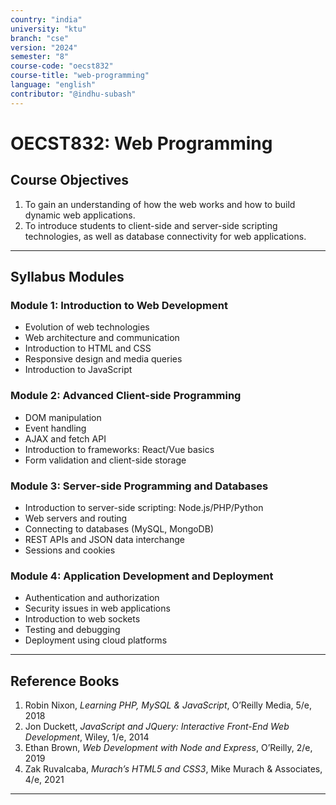 ```yaml
---
country: "india"
university: "ktu"
branch: "cse"
version: "2024"
semester: "8"
course-code: "oecst832"
course-title: "web-programming"
language: "english"
contributor: "@indhu-subash"
---
```


# OECST832: Web Programming

## Course Objectives

1. To gain an understanding of how the web works and how to build dynamic web applications.  
2. To introduce students to client-side and server-side scripting technologies, as well as database connectivity for web applications.

---

## Syllabus Modules

### Module 1: Introduction to Web Development  
- Evolution of web technologies  
- Web architecture and communication  
- Introduction to HTML and CSS  
- Responsive design and media queries  
- Introduction to JavaScript  

### Module 2: Advanced Client-side Programming  
- DOM manipulation  
- Event handling  
- AJAX and fetch API  
- Introduction to frameworks: React/Vue basics  
- Form validation and client-side storage  

### Module 3: Server-side Programming and Databases  
- Introduction to server-side scripting: Node.js/PHP/Python  
- Web servers and routing  
- Connecting to databases (MySQL, MongoDB)  
- REST APIs and JSON data interchange  
- Sessions and cookies  

### Module 4: Application Development and Deployment  
- Authentication and authorization  
- Security issues in web applications  
- Introduction to web sockets  
- Testing and debugging  
- Deployment using cloud platforms  

---

## Reference Books

1. Robin Nixon, *Learning PHP, MySQL & JavaScript*, O’Reilly Media, 5/e, 2018  
2. Jon Duckett, *JavaScript and JQuery: Interactive Front-End Web Development*, Wiley, 1/e, 2014  
3. Ethan Brown, *Web Development with Node and Express*, O’Reilly, 2/e, 2019  
4. Zak Ruvalcaba, *Murach’s HTML5 and CSS3*, Mike Murach & Associates, 4/e, 2021  

---
